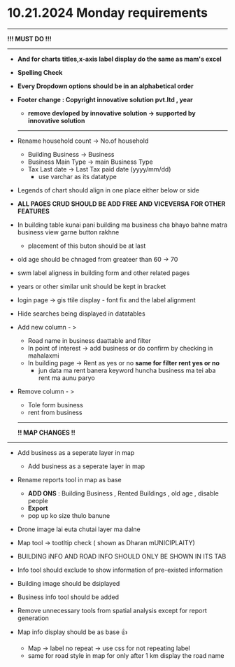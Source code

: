 # 10.21.2024 Monday requirements

---

**!!! MUST DO !!!**

---

- **And for charts titles,x-axis label display do the same as mam's excel**

- **Spelling Check**
- **Every Dropdown options should be in an alphabetical order**
- **Footer change : Copyright innovative solution pvt.ltd , year**

  - **remove devloped by innovative solution -> supported by innovative solution**

  ---
- Rename household count -> No.of household

  - Building Business -> Business
  - Business Main Type -> main Business Type
  - Tax Last date -> Last Tax paid date (yyyy/mm/dd)
    - use varchar as its datatype
- Legends of chart should align in one place either below or side
- **ALL PAGES CRUD SHOULD BE ADD FREE AND VICEVERSA FOR OTHER FEATURES**
- In building table kunai pani building ma business cha bhayo bahne matra business view garne button rakhne

  - placement of this buton should be at last
- old age should be chnaged from greateer than 60 -> 70
- swm label aligness in building form and other related pages
- years or other similar unit should be kept in bracket
- login page -> gis ttile display - font fix and the label alignment
- Hide searches being displayed in datatables
- Add new column - >

  - Road name in business daattable and filter
  - In point of interest -> add business or do confirm by checking in mahalaxmi
  - In building page -> Rent as yes or no **same for filter rent yes or no**
    - jun data ma rent banera keyword huncha business ma tei aba rent ma aunu paryo
- Remove column - >

  - Tole form business
  - rent from business

  ---

  **!! MAP CHANGES !!**

---

- Add business as a seperate layer in map

  - Add business as a seperate layer in map
- Rename reports tool in map as base

  - **ADD ONS** : Building Business , Rented Buildings , old age , disable people
  - **Export**
  - pop up ko size thulo banune
- Drone image lai euta chutai layer ma dalne
- Map tool -> tootltip check ( shown as Dharan mUNICIPLAITY)
- BUILDING iNFO AND ROAD INFO SHOULD ONLY BE SHOWN IN ITS TAB
- Info tool should exclude to show information of pre-existed information
- Building image should be dsiplayed
- Business info tool should be added
- Remove unnecessary tools from spatial analysis except for report generation
- Map info display should be as base 👍

  - Map -> label no repeat -> use css for not repeating label
  - same for road style in map for only after 1 km display the road name

